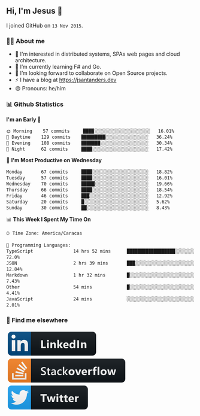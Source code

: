 ## Hi, I'm Jesus 👋

I joined GitHub on `13 Nov 2015`.

<!-- Talking about you -->

### 👨‍💻 About me

- 👦 I'm interested in distributed systems, SPAs web pages and cloud architecture.
- 🌱 I’m currently learning F# and Go.
- 👯 I’m looking forward to collaborate on Open Source projects.
- ⚡️ I have a blog at <https://jsantanders.dev>
- 😄 Pronouns: he/him

### 📊 Github Statistics

<!--START_SECTION:waka-->
**I'm an Early 🐤** 

```text
🌞 Morning    57 commits     ████░░░░░░░░░░░░░░░░░░░░░   16.01% 
🌆 Daytime    129 commits    █████████░░░░░░░░░░░░░░░░   36.24% 
🌃 Evening    108 commits    ███████░░░░░░░░░░░░░░░░░░   30.34% 
🌙 Night      62 commits     ████░░░░░░░░░░░░░░░░░░░░░   17.42%

```
📅 **I'm Most Productive on Wednesday** 

```text
Monday       67 commits     ████░░░░░░░░░░░░░░░░░░░░░   18.82% 
Tuesday      57 commits     ████░░░░░░░░░░░░░░░░░░░░░   16.01% 
Wednesday    70 commits     █████░░░░░░░░░░░░░░░░░░░░   19.66% 
Thursday     66 commits     ████░░░░░░░░░░░░░░░░░░░░░   18.54% 
Friday       46 commits     ███░░░░░░░░░░░░░░░░░░░░░░   12.92% 
Saturday     20 commits     █░░░░░░░░░░░░░░░░░░░░░░░░   5.62% 
Sunday       30 commits     ██░░░░░░░░░░░░░░░░░░░░░░░   8.43%

```


📊 **This Week I Spent My Time On** 

```text
⌚︎ Time Zone: America/Caracas

💬 Programming Languages: 
TypeScript               14 hrs 52 mins      ██████████████████░░░░░░░   72.0% 
JSON                     2 hrs 39 mins       ███░░░░░░░░░░░░░░░░░░░░░░   12.84% 
Markdown                 1 hr 32 mins        █░░░░░░░░░░░░░░░░░░░░░░░░   7.43% 
Other                    54 mins             █░░░░░░░░░░░░░░░░░░░░░░░░   4.41% 
JavaScript               24 mins             ░░░░░░░░░░░░░░░░░░░░░░░░░   2.01%

```


<!--END_SECTION:waka-->

### 📢 Find me elsewhere

<p>
  <a target="_blank" href="https://linkedin.com/in/jsantanders">
    <img src="https://github.com/jsantanders/jsantanders/blob/master/img/linkedin.svg" alt="LinkedIn" style="vertical-align:top; margin:4px">
  </a>
  
  <a target="_blank" href="https://stackoverflow.com/users/7318331/jesus-santander">
    <img src="https://github.com/jsantanders/jsantanders/blob/master/img/stackoverflow.svg" alt="StackOverflow" style="vertical-align:top; margin:4px">
  </a>
  
  <a target="_blank" href="http://twitter.com/jsantanders">
    <img src="https://github.com/jsantanders/jsantanders/blob/master/img/twitter.svg" alt="Twitter" style="vertical-align:top; margin:4px">
  </a>
</p>
